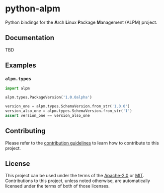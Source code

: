# python-alpm

Python bindings for the **A**rch **L**inux **P**ackage **M**anagement (ALPM) project.

## Documentation

TBD

## Examples

### `alpm.types`

```python
import alpm

alpm.types.PackageVersion('1.0.0alpha')

version_one = alpm.types.SchemaVersion.from_str('1.0.0')
version_also_one = alpm.types.SchemaVersion.from_str('1')
assert version_one == version_also_one
```

## Contributing

Please refer to the [contribution guidelines] to learn how to contribute to this project.

## License

This project can be used under the terms of the [Apache-2.0] or [MIT].
Contributions to this project, unless noted otherwise, are automatically licensed under the terms of both of those licenses.

[contribution guidelines]: ../CONTRIBUTING.md
[Apache-2.0]: ../LICENSES/Apache-2.0.txt
[MIT]: ../LICENSES/MIT.txt
